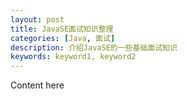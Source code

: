```yaml
---
layout: post
title: JavaSE面试知识整理
categories: [Java, 面试]
description: 介绍JavaSE的一些基础面试知识
keywords: keyword1, keyword2
---
```


Content here
